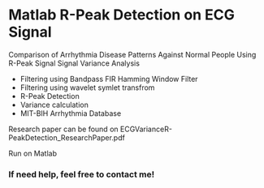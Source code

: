 
# Matlab R-Peak Detection on ECG Signal

Comparison of Arrhythmia Disease Patterns
Against Normal People Using
R-Peak Signal Signal Variance Analysis

- Filtering using Bandpass FIR Hamming Window Filter
- Filtering using wavelet symlet transfrom
- R-Peak Detection
- Variance calculation
- MIT-BIH Arrhythmia  Database

Research paper can be found on ECGVarianceR-PeakDetection_ResearchPaper.pdf

Run on Matlab

### If need help, feel free to contact me!